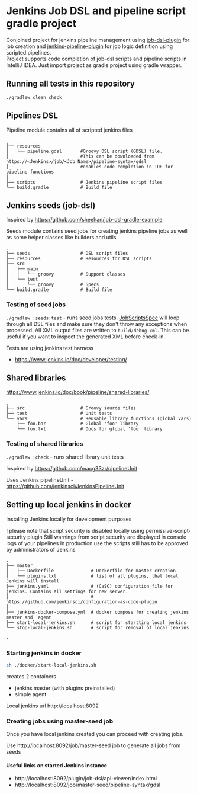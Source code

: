 # Jenkins Job DSL and pipeline script gradle project

Conjoined project for jenkins pipeline management using [job-dsl-plugin](https://github.com/jenkinsci/job-dsl-plugin) for job creation and [jenkins-pipeline-plugin](https://jenkins.io/doc/book/pipeline/)
for job logic definition using scripted pipelines.   
Project supports code completion of job-dsl scripts and pipeline scripts in IntelliJ IDEA. 
Just import project as gradle project using gradle wrapper.   

## Running all tests in this repository
`./gradlew clean check` 

## Pipelines DSL 
Pipeline module contains all of scripted jenkins files

    .
    ├── resources                   
    │   └── pipeline.gdsl       #Groovy DSL script (GDSL) file. 
    │                           #This can be downloaded from https://<Jenkins>/job/<Job Name>/pipeline-syntax/gdsl      
    │                           #enables code completion in IDE for pipeline functions
    │                           
    ├── scripts                 # Jenkins pipeline script files   
    └── build.gradle            # Build file   

## Jenkins seeds (job-dsl)

Inspired by https://github.com/sheehan/job-dsl-gradle-example

Seeds module contains seed jobs for creating jenkins pipeline jobs as well as some helper classes like builders and utils

    .   
    ├── seeds                   # DSL script files   
    ├── resources               # Resources for DSL scripts   
    ├── src   
    │   ├── main   
    │   │   └── groovy          # Support classes      
    │   └── test   
    │       └── groovy          # Specs   
    └── build.gradle            # Build file

### Testing of seed jobs
`./gradlew :seeds:test` - runs seed jobs tests.
[JobScriptsSpec](seeds/src/test/groovy/JobScriptsSpec.groovy) 
will loop through all DSL files and make sure they don't throw any exceptions when processed. All XML output files are written to `build/debug-xml`. 
This can be useful if you want to inspect the generated XML before check-in.

Tests are using jenkins test harness
- https://www.jenkins.io/doc/developer/testing/

## Shared libraries

https://www.jenkins.io/doc/book/pipeline/shared-libraries/

    .      
    ├── src                     # Groovy source files
    ├── test                    # Unit tests   
    └── vars                    # Reusable library functions (global vars)
        ├── foo.bar             # Global 'foo' library   
        └── foo.txt             # Docs for global 'foo' library

### Testing of shared libraries

`./gradlew :check` - runs shared library unit tests

Inspired by 
https://github.com/macg33zr/pipelineUnit

Uses Jenkins pipelineUnit - https://github.com/jenkinsci/JenkinsPipelineUnit

## Setting up local jenkins in docker
Installing Jenkins locally for development purposes

! please note that script security is disabled locally using permissive-script-security plugin
Still warnings from script security are displayed in console logs of your pipelines
In production use the scripts still has to be approved by administrators of Jenkins

    .   
    ├── master                      
    │   ├── Dockerfile              # Dockerfile for master creation      
    │   └── plugins.txt             # list of all plugins, that local Jenkins will install   
    ├── jenkins.yaml                # (CaSC) configuration file for jenkins. Contains all settings for new server.  
    │                               # https://github.com/jenkinsci/configuration-as-code-plugin
    │
    ├── jenkins-docker-compose.yml  # docker compose for creating jenkins master and  agent       
    ├── start-local-jenkins.sh      # script for startting local jenkins
    └── stop-local-jenkins.sh       # script for removal of local jenkins
    
    - 

### Starting jenkins in docker
```bash
sh ./docker/start-local-jenkins.sh
```
creates 2 containers
- jenkins master (with plugins preinstalled)
- simple agent

Local jenkins url
http://localhost:8092

### Creating jobs using master-seed job

Once you have local jenkins created you can proceed with creating jobs.

Use http://localhost:8092/job/master-seed  job to generate all jobs from seeds

#### Useful links on started Jenkins instance
- http://localhost:8092/plugin/job-dsl/api-viewer/index.html
- http://localhost:8092/job/master-seed/pipeline-syntax/gdsl